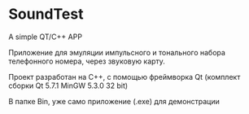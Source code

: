 ﻿# SoundTest
A simple QT/C++ APP

Приложение для эмуляции импульсного и тонального набора телефонного номера, через звуковую карту.

Проект разработан на С++, с помощью фреймворка Qt (комплект сборки Qt 5.7.1 MinGW 5.3.0 32 bit)

В папке Bin, уже само приложение (.exe) для демонстрации
